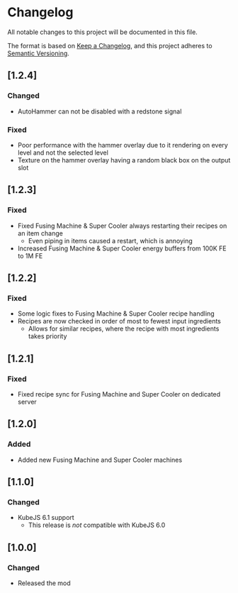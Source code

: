 # Changelog
All notable changes to this project will be documented in this file.

The format is based on [Keep a Changelog](https://keepachangelog.com/en/1.0.0/),
and this project adheres to [Semantic Versioning](https://semver.org/spec/v2.0.0.html).

## [1.2.4]

### Changed

* AutoHammer can not be disabled with a redstone signal 

### Fixed

* Poor performance with the hammer overlay due to it rendering on every level and not the selected level
* Texture on the hammer overlay having a random black box on the output slot

## [1.2.3]

### Fixed
* Fixed Fusing Machine & Super Cooler always restarting their recipes on an item change
  * Even piping in items caused a restart, which is annoying
* Increased Fusing Machine & Super Cooler energy buffers from 100K FE to 1M FE

## [1.2.2]

### Fixed
* Some logic fixes to Fusing Machine & Super Cooler recipe handling
* Recipes are now checked in order of most to fewest input ingredients
  * Allows for similar recipes, where the recipe with most ingredients takes priority

## [1.2.1]

### Fixed
* Fixed recipe sync for Fusing Machine and Super Cooler on dedicated server

## [1.2.0]

### Added
* Added new Fusing Machine and Super Cooler machines

## [1.1.0]

### Changed
* KubeJS 6.1 support
  * This release is *not* compatible with KubeJS 6.0

## [1.0.0]

### Changed
* Released the mod
